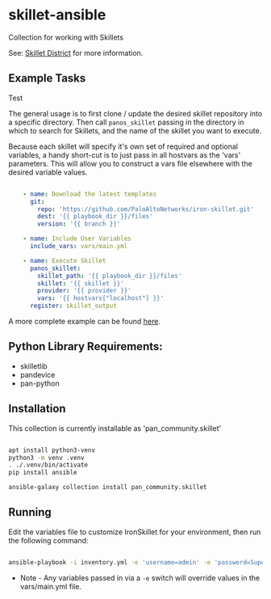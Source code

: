 # skillet-ansible

Collection for working with Skillets


See: [Skillet District](https://live.paloaltonetworks.com/t5/skillet-district/ct-p/Skillets) for more information.

## Example Tasks

Test

The general usage is to first clone / update the desired skillet repository into a specific directory. Then call
`panos_skillet` passing in the directory in which to search for Skillets, and the name of the skillet you want to 
execute.

Because each skillet will specify it's own set of required and optional variables, a handy short-cut is to just pass
in all hostvars as the 'vars' parameters. This will allow you to construct a vars file elsewhere with the desired
variable values. 


```yaml

    - name: Download the latest templates
      git:
        repo: 'https://github.com/PaloAltoNetworks/iron-skillet.git'
        dest: '{{ playbook_dir }}/files'
        version: '{{ branch }}'

    - name: Include User Variables
      include_vars: vars/main.yml

    - name: Execute Skillet
      panos_skillet:
        skillet_path: '{{ playbook_dir }}/files'
        skillet: '{{ skillet }}'
        provider: '{{ provider }}'
        vars: '{{ hostvars["localhost"] }}'
      register: skillet_output

```

A more complete example can be found [here](https://github.com/nembery/panos_ansible_iron_skillet).

## Python Library Requirements:
* skilletlib
* pandevice
* pan-python


## Installation

This collection is currently installable as 'pan_community.skillet'

```bash

apt install python3-venv
python3 -m venv .venv
. ./.venv/bin/activate
pip install ansible

ansible-galaxy collection install pan_community.skillet

```

## Running

Edit the variables file to customize IronSkillet for your environment, then run the following command:

```bash

ansible-playbook -i inventory.yml -e 'username=admin' -e 'password=Super! Secret!' -e 'ip_address=10.0.1.55' load_iron_skillet.yml 

```

* Note - Any variables passed in via a `-e` switch will override values in the vars/main.yml file.